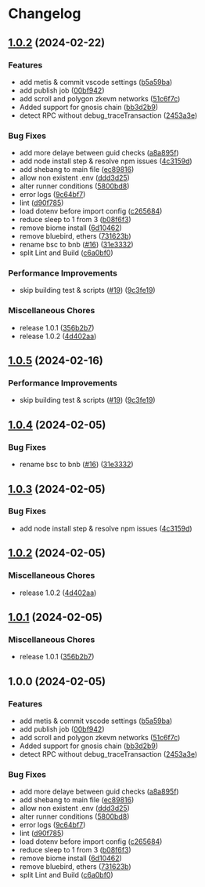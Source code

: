 # Changelog

## [1.0.2](https://github.com/brotherlymite/catapulta-verify/compare/v1.0.5...v1.0.2) (2024-02-22)


### Features

* add metis & commit vscode settings ([b5a59ba](https://github.com/brotherlymite/catapulta-verify/commit/b5a59ba362caf10e59fa0f773bacb597207cf9c3))
* add publish job ([00bf942](https://github.com/brotherlymite/catapulta-verify/commit/00bf9428e3533008364c105ce09ddf0c2ed4736b))
* add scroll and polygon zkevm networks ([51c6f7c](https://github.com/brotherlymite/catapulta-verify/commit/51c6f7cf3f8404416c309aff519ae14a6eced522))
* Added support for gnosis chain ([bb3d2b9](https://github.com/brotherlymite/catapulta-verify/commit/bb3d2b9505da0b28a589ba9c7c2a5994805832a4))
* detect RPC without debug_traceTransaction ([2453a3e](https://github.com/brotherlymite/catapulta-verify/commit/2453a3e31698af596a4c78a3f197a6b603f5a835))


### Bug Fixes

* add more delaye between guid checks ([a8a895f](https://github.com/brotherlymite/catapulta-verify/commit/a8a895f8480d1815ce5a87766aac6d221ac8585b))
* add node install step & resolve npm issues ([4c3159d](https://github.com/brotherlymite/catapulta-verify/commit/4c3159da1b3d39abc117862e6f3247de879175a4))
* add shebang to main file ([ec89816](https://github.com/brotherlymite/catapulta-verify/commit/ec898169e4098600c7ea907755e4764509018fe1))
* allow non existent .env ([ddd3d25](https://github.com/brotherlymite/catapulta-verify/commit/ddd3d259199172d8b62c6d585cdfa49b0228c575))
* alter runner conditions ([5800bd8](https://github.com/brotherlymite/catapulta-verify/commit/5800bd8ab79590516977a91c6efc7252c07aff35))
* error logs ([9c64bf7](https://github.com/brotherlymite/catapulta-verify/commit/9c64bf7bff44a29964e5200e867bf9952d0e69bb))
* lint ([d90f785](https://github.com/brotherlymite/catapulta-verify/commit/d90f785c62cf34f274f89b8cb7ac0287a7cf077f))
* load dotenv before import config ([c265684](https://github.com/brotherlymite/catapulta-verify/commit/c265684ce875c2fc0d12ddd41392fe615c63fdaa))
* reduce sleep to 1 from 3 ([b08f6f3](https://github.com/brotherlymite/catapulta-verify/commit/b08f6f3ade46ad6928c78640e5246e9af1722787))
* remove biome install ([6d10462](https://github.com/brotherlymite/catapulta-verify/commit/6d10462bc2f7c3fe204d37375627ebbd572b7e45))
* remove bluebird, ethers ([731623b](https://github.com/brotherlymite/catapulta-verify/commit/731623bb73dfe671f7c31fcfd903034d231ed8c4))
* rename bsc to bnb ([#16](https://github.com/brotherlymite/catapulta-verify/issues/16)) ([31e3332](https://github.com/brotherlymite/catapulta-verify/commit/31e3332d41033937c651a3cb54e3f5934e88b28d))
* split Lint and Build ([c6a0bf0](https://github.com/brotherlymite/catapulta-verify/commit/c6a0bf074bf6c3b03087e720accf56a67ef1dd2b))


### Performance Improvements

* skip building test & scripts ([#19](https://github.com/brotherlymite/catapulta-verify/issues/19)) ([9c3fe19](https://github.com/brotherlymite/catapulta-verify/commit/9c3fe19b00ba2e72cd91801364df8b9886bff1ea))


### Miscellaneous Chores

* release 1.0.1 ([356b2b7](https://github.com/brotherlymite/catapulta-verify/commit/356b2b72e9e492b0067ec7ac79bb5f925ef25509))
* release 1.0.2 ([4d402aa](https://github.com/brotherlymite/catapulta-verify/commit/4d402aa8f95c73ac604cbd1c76a6533d0c3e6dc5))

## [1.0.5](https://github.com/catapulta-sh/catapulta-verify/compare/v1.0.4...v1.0.5) (2024-02-16)


### Performance Improvements

* skip building test & scripts ([#19](https://github.com/catapulta-sh/catapulta-verify/issues/19)) ([9c3fe19](https://github.com/catapulta-sh/catapulta-verify/commit/9c3fe19b00ba2e72cd91801364df8b9886bff1ea))

## [1.0.4](https://github.com/catapulta-sh/catapulta-verify/compare/v1.0.3...v1.0.4) (2024-02-05)


### Bug Fixes

* rename bsc to bnb ([#16](https://github.com/catapulta-sh/catapulta-verify/issues/16)) ([31e3332](https://github.com/catapulta-sh/catapulta-verify/commit/31e3332d41033937c651a3cb54e3f5934e88b28d))

## [1.0.3](https://github.com/catapulta-sh/catapulta-verify/compare/v1.0.2...v1.0.3) (2024-02-05)


### Bug Fixes

* add node install step & resolve npm issues ([4c3159d](https://github.com/catapulta-sh/catapulta-verify/commit/4c3159da1b3d39abc117862e6f3247de879175a4))

## [1.0.2](https://github.com/catapulta-sh/catapulta-verify/compare/v1.0.1...v1.0.2) (2024-02-05)


### Miscellaneous Chores

* release 1.0.2 ([4d402aa](https://github.com/catapulta-sh/catapulta-verify/commit/4d402aa8f95c73ac604cbd1c76a6533d0c3e6dc5))

## [1.0.1](https://github.com/catapulta-sh/catapulta-verify/compare/v1.0.0...v1.0.1) (2024-02-05)


### Miscellaneous Chores

* release 1.0.1 ([356b2b7](https://github.com/catapulta-sh/catapulta-verify/commit/356b2b72e9e492b0067ec7ac79bb5f925ef25509))

## 1.0.0 (2024-02-05)


### Features

* add metis & commit vscode settings ([b5a59ba](https://github.com/catapulta-sh/catapulta-verify/commit/b5a59ba362caf10e59fa0f773bacb597207cf9c3))
* add publish job ([00bf942](https://github.com/catapulta-sh/catapulta-verify/commit/00bf9428e3533008364c105ce09ddf0c2ed4736b))
* add scroll and polygon zkevm networks ([51c6f7c](https://github.com/catapulta-sh/catapulta-verify/commit/51c6f7cf3f8404416c309aff519ae14a6eced522))
* Added support for gnosis chain ([bb3d2b9](https://github.com/catapulta-sh/catapulta-verify/commit/bb3d2b9505da0b28a589ba9c7c2a5994805832a4))
* detect RPC without debug_traceTransaction ([2453a3e](https://github.com/catapulta-sh/catapulta-verify/commit/2453a3e31698af596a4c78a3f197a6b603f5a835))


### Bug Fixes

* add more delaye between guid checks ([a8a895f](https://github.com/catapulta-sh/catapulta-verify/commit/a8a895f8480d1815ce5a87766aac6d221ac8585b))
* add shebang to main file ([ec89816](https://github.com/catapulta-sh/catapulta-verify/commit/ec898169e4098600c7ea907755e4764509018fe1))
* allow non existent .env ([ddd3d25](https://github.com/catapulta-sh/catapulta-verify/commit/ddd3d259199172d8b62c6d585cdfa49b0228c575))
* alter runner conditions ([5800bd8](https://github.com/catapulta-sh/catapulta-verify/commit/5800bd8ab79590516977a91c6efc7252c07aff35))
* error logs ([9c64bf7](https://github.com/catapulta-sh/catapulta-verify/commit/9c64bf7bff44a29964e5200e867bf9952d0e69bb))
* lint ([d90f785](https://github.com/catapulta-sh/catapulta-verify/commit/d90f785c62cf34f274f89b8cb7ac0287a7cf077f))
* load dotenv before import config ([c265684](https://github.com/catapulta-sh/catapulta-verify/commit/c265684ce875c2fc0d12ddd41392fe615c63fdaa))
* reduce sleep to 1 from 3 ([b08f6f3](https://github.com/catapulta-sh/catapulta-verify/commit/b08f6f3ade46ad6928c78640e5246e9af1722787))
* remove biome install ([6d10462](https://github.com/catapulta-sh/catapulta-verify/commit/6d10462bc2f7c3fe204d37375627ebbd572b7e45))
* remove bluebird, ethers ([731623b](https://github.com/catapulta-sh/catapulta-verify/commit/731623bb73dfe671f7c31fcfd903034d231ed8c4))
* split Lint and Build ([c6a0bf0](https://github.com/catapulta-sh/catapulta-verify/commit/c6a0bf074bf6c3b03087e720accf56a67ef1dd2b))
